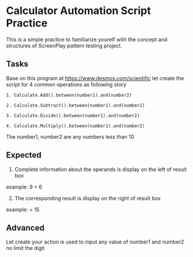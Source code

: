 # Calculator Automation Script Practice

This is a simple practice to familiarize yourelf with the concept and structures of ScreenPlay pattern testing project.

## Tasks

Base on this program at https://www.desmos.com/scientific let create the script for 4 common operations as following story

```
1. Calculate.Add().between(number1).and(number2) 

2. Calculate.Subtract().between(number1).and(number2) 

3. Calculate.Divide().between(number1).and(number2) 

4. Calculate.Multiply().between(number1).and(number2) 
```

The number1, number2 are any numbers less than 10

## Expected

1. Complete information about the operands is display on the left of result box

example: 9 + 6

2. The corresponding result is display on the right of result box

example: = 15

## Advanced
Let create your action is used to input any value of number1 and number2 no limit the digit
